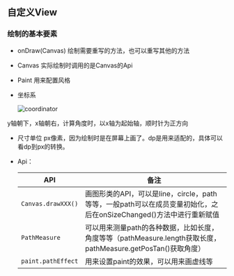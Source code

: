 ## 自定义View

### 绘制的基本要素

* onDraw(Canvas) 绘制需要重写的方法，也可以重写其他的方法
* Canvas 实际绘制时调用的是Canvas的Api
* Paint 用来配置风格
* 坐标系

	![coordinator](/Users/lixiangyue/Personal/blog/Blog/Android/images/coordinator.jpg)

y轴朝下，x轴朝右，计算角度时，以x轴为起始轴，顺时针为正方向

* 尺寸单位   px像素，因为绘制时是在屏幕上画了。dp是用来适配的，具体可以看dp到px的转换。
* Api：

	| API | 备注 |
	| --- | --- | 
	|`Canvas.drawXXX()` | 画图形类的API，可以是line，circle，path等等，一般path可以在成员变量初始化，之后在onSizeChanged()方法中进行重新赋值|
	|`PathMeasure` | 可以用来测量path的各种数据，比如长度，角度等等（pathMeasure.length获取长度，pathMeasure.getPosTan()获取角度）|
	|`paint.pathEffect`|用来设置paint的效果，可以用来画虚线等|
	



